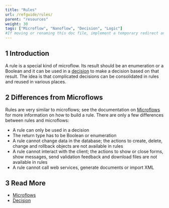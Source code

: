 ```yaml
---
title: "Rules"
url: /refguide/rules/
parent: "resources"
weight: 30
tags: ["Microflow", "Nanoflow", "Decision", "Logic"]
#If moving or renaming this doc file, implement a temporary redirect and let the respective team know they should update the URL in the product. See Mapping to Products for more details.
---
```


## 1 Introduction

A rule is a special kind of microflow. Its result should be an enumeration or a Boolean and it can be used in a [decision](decision) to make a decision based on that result. The idea is that complicated decisions can be consolidated in rules and reused in various places.

## 2 Differences from Microflows

Rules are very similar to microflows; see the documentation on [Microflows](microflows) for more information on how to build a rule. There are only a few differences between rules and microflows:

*   A rule can only be used in a decision
*   The return type has to be Boolean or enumeration
*   A rule cannot change data in the database; the actions to create, delete, change and rollback objects are not available in rules
*   A rule cannot interact with the client; the actions to show or close forms, show messages, send validation feedback and download files are not available in rules
*   A rule cannot call web services, generate documents or import XML

## 3 Read More

* [Microflows](microflows)
* [Decision](decision)
